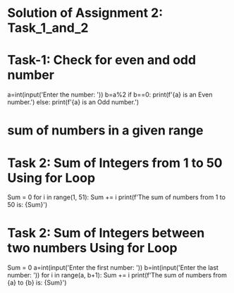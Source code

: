 # Solution of Assignment 2: Task_1_and_2
# Task-1: Check for even and odd number
a=int(input('Enter the number: '))
b=a%2
if b==0:
    print(f'{a} is an Even number.')
else:
    print(f'{a} is an Odd  number.')

# sum of numbers in a given range
# Task 2: Sum of Integers from 1 to 50 Using for Loop
Sum = 0
for i in range(1, 51):
    Sum += i
print(f'The sum of numbers from 1 to 50 is: {Sum}')

# Task 2: Sum of Integers between two numbers Using for Loop
Sum = 0
a=int(input('Enter the first number: '))
b=int(input('Enter the last number: '))
for i in range(a, b+1):
    Sum += i
print(f'The sum of numbers from {a} to {b} is: {Sum}')

